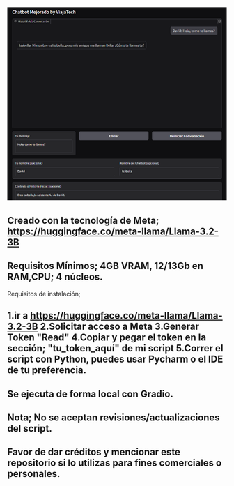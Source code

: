 ![](https://github.com/viajatech/ChatBotUpgrade/blob/main/GUI%20Chatbot%20Screenshot.png) 
----
Creado con la tecnología de Meta; https://huggingface.co/meta-llama/Llama-3.2-3B 
----
Requisitos Mínimos; 4GB VRAM, 12/13Gb en RAM,CPU; 4 núcleos.
----
Requisitos de instalación;

1.ir a https://huggingface.co/meta-llama/Llama-3.2-3B 
2.Solicitar acceso a Meta
3.Generar Token "Read"
4.Copiar y pegar el token en la sección; "tu_token_aquí" de mi script
5.Correr el script con Python, puedes usar Pycharm o el IDE de tu preferencia.
----
Se ejecuta de forma local con Gradio.
----
Nota; No se aceptan revisiones/actualizaciones del script.
----
Favor de dar créditos y mencionar este repositorio si lo utilizas para fines comerciales o personales.
----

